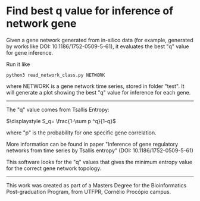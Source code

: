 # Find best q value for inference of network gene

Given a gene network generated from in-silico data (for example, generated by works like DOI: 10.1186/1752-0509-5-61), it evaluates the best "q" value for gene inference.

Run it like

```
python3 read_network_class.py NETWORK
```

where NETWORK is a gene network time series, stored in folder "test". It will generate a plot showing the best "q" value for inference for each gene.

---

The "q" value comes from Tsallis Entropy:

$\displaystyle S_q= \frac{1-\sum p ^q}{1-q}$

where "p" is the probability for one specific gene correlation.

More information can be found in paper "Inference of gene regulatory networks from time series by Tsallis entropy" (DOI: 10.1186/1752-0509-5-61)

This software looks for the "q" values that gives the minimum entropy value for the correct gene network topology.


---

This work was created as part of a Masters Degree for the Bioinformatics Post-graduation Program, from UTFPR, Cornélio Procópio campus.
